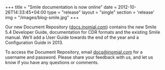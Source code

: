 +++
title = "Smile documentation is now online"
date = 2012-10-26T14:33:45+04:00
type = "release"
layout = "single"
section = 'release'
img = "/images/blog-smile.jpg"
+++

<p>Our new Document Repository (<a title="Inomial Document Repository" href="http://docs.inomial.com" target="_blank">docs.inomial.com</a>) contains the new Smile 5.4 Developer Guide, documentation for CDR formats and the existing Smile manual. We’ll add a User Guide towards the end of the year and a Configuration Guide in 2013.</p>
<p>To access the Document Repository, email&nbsp;<a href="mailto:docs@inomial.com">docs@inomial.com</a>&nbsp;for a username and password. Please share your feedback with us, and let us know if you have any questions or comments.</p>
